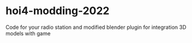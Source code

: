 # hoi4-modding-2022
Code for your radio station and modified blender plugin for integration 3D models with game
